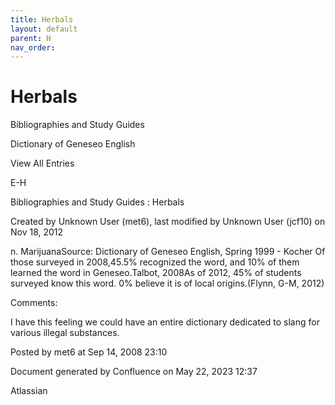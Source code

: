 ```yaml
---
title: Herbals
layout: default
parent: H
nav_order:
---
```


# Herbals

Bibliographies and Study Guides

Dictionary of Geneseo English

View All Entries

E-H

Bibliographies and Study Guides : Herbals

Created by  Unknown User (met6), last modified by  Unknown User (jcf10) on Nov 18, 2012

n. MarijuanaSource: Dictionary of Geneseo English, Spring 1999 - Kocher Of those surveyed in 2008,45.5% recognized the word, and 10% of them learned the word in Geneseo.Talbot, 2008As of 2012, 45% of students surveyed know this word. 0% believe it is of local origins.(Flynn, G-M, 2012)

Comments:

I have this feeling we could have an entire dictionary dedicated to slang for various illegal substances.  

Posted by met6 at Sep 14, 2008 23:10

Document generated by Confluence on May 22, 2023 12:37

Atlassian
